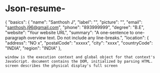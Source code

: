 # Json-resume-
{
  "basics": {
    "name": "Santhosh J",
    "label": "",
    "picture": "",
    "email": "santhosh.j96@gmail.com",
    "phone": "893999999",
    "degree": "B.E",
    "website": "Your website URL",
    "summary": "A one-sentence to one-paragraph overview text. Do not include any line-breaks.",
    "location": {
      "address": "NO x",
      "postalCode": "xxxxx",
      "city": "xxxx",
      "countryCode": "INDIA",
      "region": "INDIA"
    },


    window is the execution context and global object for that context's JavaScript. document contains the DOM, initialized by parsing HTML. screen describes the physical display's full screen
    
